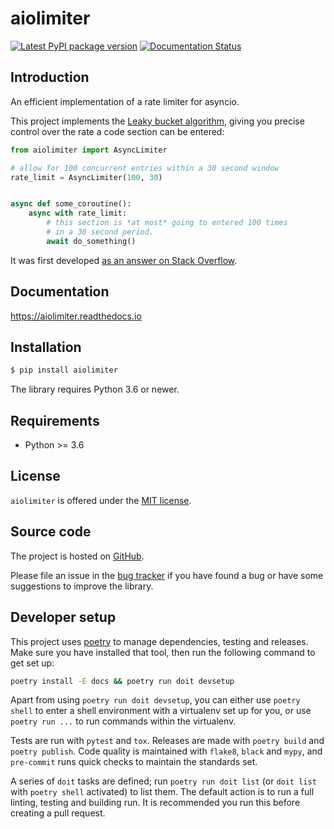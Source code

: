 # aiolimiter

[![Latest PyPI package version][pypi_badge]][pypi_link]
[![Documentation Status][rtd_badge]][rtd_link]

[pypi_badge]: https://badge.fury.io/py/aiolimiter.svg
[pypi_link]: https://pypi.org/project/aiolimiter
[rtd_badge]: https://readthedocs.org/projects/aiolimiter/badge/?version=latest
[rtd_link]: https://aiolimiter.readthedocs.io/en/latest/?badge=latest

## Introduction

An efficient implementation of a rate limiter for asyncio.

This project implements the [Leaky bucket algorithm][], giving you precise control over the rate a code section can be entered:

```python
from aiolimiter import AsyncLimiter

# allow for 100 concurrent entries within a 30 second window
rate_limit = AsyncLimiter(100, 30)


async def some_coroutine():
    async with rate_limit:
        # this section is *at most* going to entered 100 times
        # in a 30 second period.
        await do_something()
```

It was first developed [as an answer on Stack Overflow][so45502319].

## Documentation

https://aiolimiter.readthedocs.io

## Installation

```sh
$ pip install aiolimiter
```

The library requires Python 3.6 or newer.

## Requirements

- Python >= 3.6

## License

`aiolimiter` is offered under the [MIT license](./LICENSE.txt).

## Source code

The project is hosted on [GitHub][].

Please file an issue in the [bug tracker][] if you have found a bug
or have some suggestions to improve the library.

## Developer setup

This project uses [poetry][] to manage dependencies, testing and releases. Make sure you have installed that tool, then run the following command to get set up:

```sh
poetry install -E docs && poetry run doit devsetup
```

Apart from using `poetry run doit devsetup`, you can either use `poetry shell` to enter a shell environment with a virtualenv set up for you, or use `poetry run ...` to run commands within the virtualenv.

Tests are run with `pytest` and `tox`. Releases are made with `poetry build` and `poetry publish`. Code quality is maintained with `flake8`, `black` and `mypy`, and `pre-commit` runs quick checks to maintain the standards set.

A series of `doit` tasks are defined; run `poetry run doit list` (or `doit list` with `poetry shell` activated) to list them. The default action is to run a full linting, testing and building run. It is recommended you run this before creating a pull request.

[leaky bucket algorithm]: https://en.wikipedia.org/wiki/Leaky_bucket
[so45502319]: https://stackoverflow.com/a/45502319/100297
[github]: https://github.com/mjpieters/aiolimiter
[bug tracker]: https://github.com/mjpieters/aiolimiter/issues
[poetry]: https://poetry.eustace.io/
